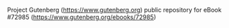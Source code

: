 Project Gutenberg (https://www.gutenberg.org) public repository
for eBook #72985 (https://www.gutenberg.org/ebooks/72985)
